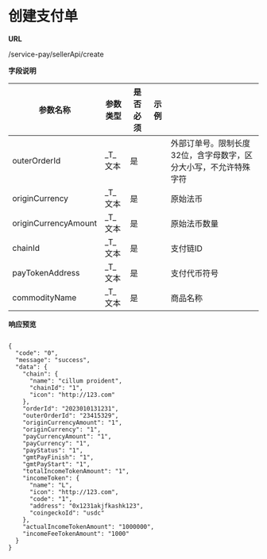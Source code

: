 # 创建支付单

**URL**

/service-pay/sellerApi/create

**字段说明**

| 参数名称                 | 参数类型  | 是否必须 | 示例 |                                   |
| -------------------- | ----- | ---- | -- | --------------------------------- |
| outerOrderId         | _T_文本 | 是    |    | 外部订单号。限制长度32位，含字母数字，区分大小写，不允许特殊字符 |
| originCurrency       | _T_文本 | 是    |    | 原始法币                              |
| originCurrencyAmount | _T_文本 | 是    |    | 原始法币数量                            |
| chainId              | _T_文本 | 是    |    | 支付链ID                             |
| payTokenAddress      | _T_文本 | 是    |    | 支付代币符号                            |
| commodityName        | _T_文本 | 是    |    | 商品名称                              |



**响应预览**

```

{
  "code": "0",
  "message": "success",
  "data": {
    "chain": {
      "name": "cillum proident",
      "chainId": "1",
      "icon": "http://123.com"
    },
    "orderId": "2023010131231",
    "outerOrderId": "23415329",
    "originCurrencyAmount": "1",
    "originCurrency": "1",
    "payCurrencyAmount": "1",
    "payCurrency": "1",
    "payStatus": "1",
    "gmtPayFinish": "1",
    "gmtPayStart": "1",
    "totalIncomeTokenAmount": "1",
    "incomeToken": {
      "name": "L",
      "icon": "http://123.com",
      "code": "1",
      "address": "0x1231akjfkashk123",
      "coingeckoId": "usdc"
    },
    "actualIncomeTokenAmount": "1000000",
    "incomeFeeTokenAmount": "1000"
  }
}
```
